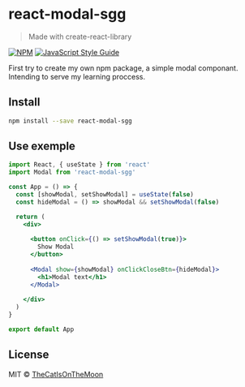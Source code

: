 # react-modal-sgg

> Made with create-react-library

[![NPM](https://img.shields.io/npm/v/react-modal-sgg.svg)](https://www.npmjs.com/package/react-modal-sgg) [![JavaScript Style Guide](https://img.shields.io/badge/code_style-standard-brightgreen.svg)](https://standardjs.com)

First try to create my own npm package, a simple modal componant. Intending to serve my learning proccess.

## Install

```bash
npm install --save react-modal-sgg
```

## Use exemple

```jsx
import React, { useState } from 'react'
import Modal from 'react-modal-sgg'

const App = () => {
  const [showModal, setShowModal] = useState(false)
  const hideModal = () => showModal && setShowModal(false)

  return (
    <div>
    
      <button onClick={() => setShowModal(true)}>
        Show Modal
      </button>
      
      <Modal show={showModal} onClickCloseBtn={hideModal}>
        <h1>Modal text</h1>
      </Modal>
      
    </div>
  )
}

export default App
```

## License

MIT © [TheCatIsOnTheMoon](https://github.com/TheCatIsOnTheMoon)
